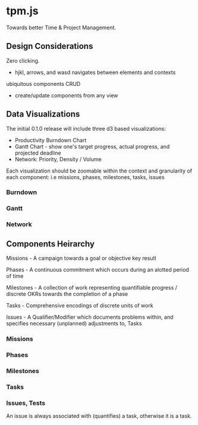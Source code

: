 tpm.js
======

Towards better Time & Project Management.

## Design Considerations

Zero clicking.
- hjkl, arrows, and wasd navigates between elements and contexts

ubiquitous components CRUD
- create/update components from any view

## Data Visualizations

The initial 0.1.0 release will include three d3 based visualizations:

* Productivity Burndown Chart
* Gantt Chart - show one's target progress, actual progress, and projected deadline
* Network: Priority, Density / Volume

Each visualization should be zoomable within the context and
granularity of each component: i.e missions, phases, milestones,
tasks, issues

### Burndown

### Gantt

### Network

## Components Heirarchy

Missions - A campaign towards a goal or objective key result

Phases - A continuous commitment which occurs during an alotted period of time

Milestones - A collection of work representing quantifiable progress / discrete OKRs towards the completion of a phase

Tasks - Comprehensive encodings of discrete units of work

Issues - A Qualifier/Modifier which documents problems within, and specifies necessary (unplanned) adjustments to, Tasks

### Missions

### Phases

### Milestones

### Tasks

### Issues, Tests

An issue is always associated with (quantifies) a task, otherwise it is a task.
